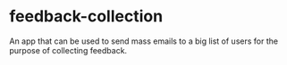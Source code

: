 # feedback-collection
An app that can be used to send mass emails to a big list of users for the purpose of collecting feedback.
